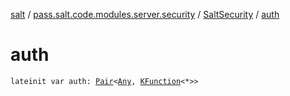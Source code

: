 [salt](../../index.md) / [pass.salt.code.modules.server.security](../index.md) / [SaltSecurity](index.md) / [auth](./auth.md)

# auth

`lateinit var auth: `[`Pair`](https://kotlinlang.org/api/latest/jvm/stdlib/kotlin/-pair/index.html)`<`[`Any`](https://kotlinlang.org/api/latest/jvm/stdlib/kotlin/-any/index.html)`, `[`KFunction`](https://kotlinlang.org/api/latest/jvm/stdlib/kotlin.reflect/-k-function/index.html)`<*>>`